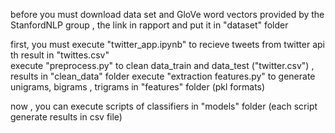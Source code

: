 
before you must download data set and GloVe word vectors provided by the StanfordNLP group , the link in rapport and put it in "dataset" folder

first, you must execute "twitter_app.ipynb" to recieve tweets from twitter api th result in "twittes.csv"   
execute  "preprocess.py" to clean data_train and data_test ("twitter.csv") , results in "clean_data" folder
execute "extraction features.py" to generate unigrams, bigrams , trigrams in "features" folder (pkl formats)

now , you can execute scripts of classifiers in "models" folder (each script generate results in csv file) 
